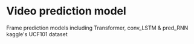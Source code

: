 # Video prediction model
Frame prediction models including Transformer, conv_LSTM & pred_RNN  kaggle's UCF101 dataset
